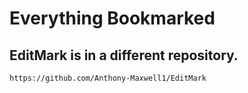 # Everything Bookmarked
## EditMark is in a different repository.
`https://github.com/Anthony-Maxwell1/EditMark`
